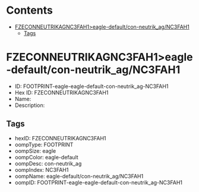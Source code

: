 



Contents
========

* [FZECONNEUTRIKAGNC3FAH1>eagle-default/con-neutrik_ag/NC3FAH1](#fzeconneutrikagnc3fah1eagle-defaultcon-neutrik_agnc3fah1)
	* [Tags](#tags)

# FZECONNEUTRIKAGNC3FAH1>eagle-default/con-neutrik_ag/NC3FAH1

- ID: FOOTPRINT-eagle-eagle-default-con-neutrik_ag-NC3FAH1
- Hex ID: FZECONNEUTRIKAGNC3FAH1
- Name: 
- Description: 

## Tags

- hexID: FZECONNEUTRIKAGNC3FAH1
- oompType: FOOTPRINT
- oompSize: eagle
- oompColor: eagle-default
- oompDesc: con-neutrik_ag
- oompIndex: NC3FAH1
- oompName: eagle-default/con-neutrik_ag/NC3FAH1
- oompID: FOOTPRINT-eagle-eagle-default-con-neutrik_ag-NC3FAH1
